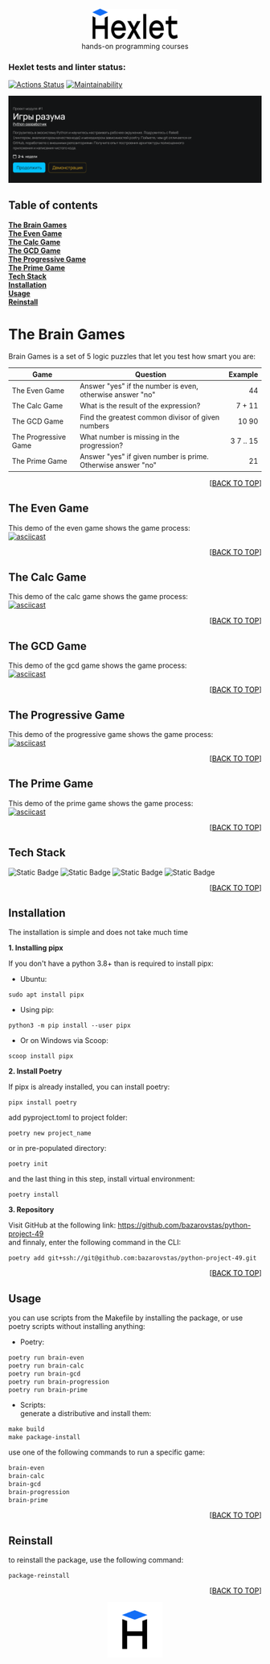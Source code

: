 <!-- Hexlet logo -->
<a id="anchor-top"></a>
<div align="center"
      style="display: flex; flex-wrap: wrap; flex: 1; flex-direction: column; margin: 0">
  <a href="https://ru.hexlet.io/" style="color: black">
    <img src="images/hexlet_logo_full.svg" 
          alt="Logo" 
          width="170" height="60"
          style="display: flex; flex-wrap: wrap; margin: 6px"> 
  </a>
  <p style="display: flex; flex-wrap: wrap; flex: 1; justify-content: center; margin: 0">hands-on programming courses</p>
</div>

### Hexlet tests and linter status:
[![Actions Status](https://github.com/bazarovstas/python-project-49/actions/workflows/hexlet-check.yml/badge.svg)](https://github.com/bazarovstas/python-project-49/actions)
[![Maintainability](https://api.codeclimate.com/v1/badges/5d6e3363a9f1e31f303f/maintainability)](https://codeclimate.com/github/bazarovstas/python-project-49/maintainability)


<!-- Main page -->
[![Hexlet-Project][project-image]](https://ru.hexlet.io/)


## Table of contents  
**[The Brain Games](#the-brain-games)**  
**[The Even Game](#the-brain-even)**  
**[The Calc Game](#the-calc-game)**  
**[The GCD Game](#the-gcd-game)**  
**[The Progressive Game](#the-progressive-game)**  
**[The Prime Game](#the-prime-game)**  
**[Tech Stack](#tech-stack)**    
**[Installation](#installation)**    
**[Usage](#usage)**    
**[Reinstall](#reinstall)**    


# The Brain Games  
Brain Games is a set of 5 logic puzzles that let you test how smart you are:

|Game|Question|Example|
|---|---|--:| 
| The Even Game | Answer "yes" if the number is even, otherwise answer "no" | 44 |
| The Calc Game | What is the result of the expression? | 7 + 11 |
| The GCD Game | Find the greatest common divisor of given numbers | 10 90 |  
| The Progressive Game | What number is missing in the progression? | 3 7 .. 15 |
| The Prime Game | Answer "yes" if given number is prime. Otherwise answer "no" | 21 |

<p align="right">[<a href="#anchor-top" style="color: black">BACK TO TOP</a>]</p>

## The Even Game  
This demo of the even game shows the game process:  
[![asciicast](https://asciinema.org/a/687407.svg)](https://asciinema.org/a/687407)

<p align="right">[<a href="#anchor-top" style="color: black">BACK TO TOP</a>]</p>

## The Calc Game
This demo of the calc game shows the game process:  
[![asciicast](https://asciinema.org/a/687410.svg)](https://asciinema.org/a/687410)

<p align="right">[<a href="#anchor-top" style="color: black">BACK TO TOP</a>]</p>

## The GCD Game
This demo of the gcd game shows the game process:  
[![asciicast](https://asciinema.org/a/687411.svg)](https://asciinema.org/a/687411)

<p align="right">[<a href="#anchor-top" style="color: black">BACK TO TOP</a>]</p>

## The Progressive Game
This demo of the progressive game shows the game process:  
[![asciicast](https://asciinema.org/a/687412.svg)](https://asciinema.org/a/687412)

<p align="right">[<a href="#anchor-top" style="color: black">BACK TO TOP</a>]</p>

## The Prime Game
This demo of the prime game shows the game process:  
[![asciicast](https://asciinema.org/a/687413.svg)](https://asciinema.org/a/687413)

<p align="right">[<a href="#anchor-top" style="color: black">BACK TO TOP</a>]</p>


## Tech Stack  
![Static Badge](https://img.shields.io/badge/python-3.12-ffde57?style=for-the-badge)
![Static Badge](https://img.shields.io/badge/poetry-1.8.4-blue?style=for-the-badge)
![Static Badge](https://img.shields.io/badge/pip-24.3.1-f0efe0?style=for-the-badge)
![Static Badge](https://img.shields.io/badge/prompt-0.4.1-green?style=for-the-badge)

<p align="right">[<a href="#anchor-top" style="color: black">BACK TO TOP</a>]</p>

## Installation
The installation is simple and does not take much time

**1. Installing pipx**

If you don't have a python 3.8+ than is required to install pipx:  
  * Ubuntu:  
  ```
  sudo apt install pipx
  ```
  * Using pip:
  ```
  python3 -m pip install --user pipx
  ```
  * Or on Windows via Scoop:  
  ```
  scoop install pipx
  ```

**2. Install Poetry**

If pipx is already installed, you can install poetry:
  ```
  pipx install poetry
  ```
  add pyproject.toml to project folder:
  ```
  poetry new project_name
  ```
  or in pre-populated directory:
  ```
  poetry init
  ```
  and the last thing in this step, install virtual environment:
  ```
  poetry install
  ```

**3. Repository**

Visit GitHub at the following link: https://github.com/bazarovstas/python-project-49  
and finnaly, enter the following command in the CLI:
  ```
  poetry add git+ssh://git@github.com:bazarovstas/python-project-49.git
  ```

<p align="right">[<a href="#anchor-top" style="color: black">BACK TO TOP</a>]</p>

## Usage  
you can use scripts from the Makefile by installing the package, or use poetry scripts without installing anything:
  * Poetry:  
  ```
  poetry run brain-even
  poetry run brain-calc
  poetry run brain-gcd
  poetry run brain-progression
  poetry run brain-prime
  ```
  * Scripts:  
generate a distributive and install them:
  ```
  make build
  make package-install
  ```
  use one of the following commands to run a specific game:  
  ```
  brain-even
  brain-calc
  brain-gcd
  brain-progression
  brain-prime
  ```

<p align="right">[<a href="#anchor-top" style="color: black">BACK TO TOP</a>]</p>

## Reinstall  
  to reinstall the package, use the following command:  
  ```
  package-reinstall
  ```

<p align="right">[<a href="#anchor-top" style="color: black">BACK TO TOP</a>]</p>

<div align="center"
      style="display: flex; flex-wrap: wrap; flex: 1; flex-direction: column; margin: 0">
  <a href="https://ru.hexlet.io/" style="color: black">
    <img src="images/hexlet_logo.png" 
          alt="Logo" 
          width="110" height="110"
          style="display: flex; flex: 1; flex-wrap: wrap; justify-content: right;"> 
  </a>
</div>


<!-- Markdown images -->
[project-image]: images/project_image.png

